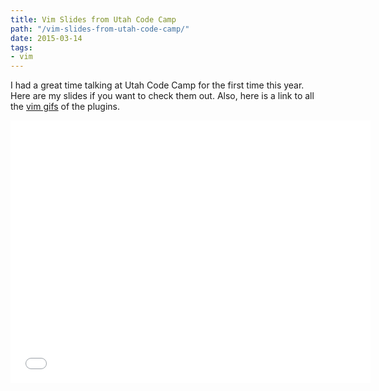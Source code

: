 ```yaml
---
title: Vim Slides from Utah Code Camp
path: "/vim-slides-from-utah-code-camp/"
date: 2015-03-14
tags:
- vim
---
```


I had a great time talking at Utah Code Camp for the first time this year. Here are my slides if you want to check them out. Also, here is a link to all the [vim gifs](https://github.com/aharris88/vim-gifs) of the plugins.

<iframe src="//slides.com/aharris88/getting-started-with-vim/embed" width="576" height="420" scrolling="no" frameborder="0" webkitallowfullscreen mozallowfullscreen allowfullscreen></iframe>
